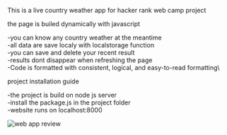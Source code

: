 This is a live country weather app for hacker rank web camp project

the page is builed dynamically with javascript

-you can know any country weather at the meantime\
-all data are save localy with localstorage function\
-you can save and delete your recent result \
-results dont disappear when refreshing the page\
-Code is formatted with consistent, logical, and easy-to-read formatting\

project installation guide

-the project is build on node js server\
-install the package.js in the project folder\
-website runs on localhost:8000


![web app review](https://github.com/hazemm48/HR-DOM-Team-Project/tree/main/hk%20project/website/pics/bg.jpg)
